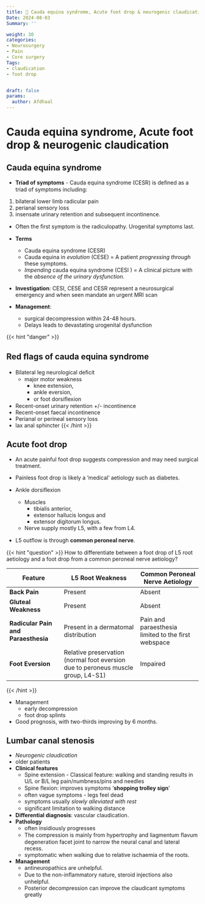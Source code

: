 ```yaml
---
title: 👢 Cauda equina syndrome, Acute foot drop & neurogenic claudication
Date: 2024-08-03
Summary: ''

weight: 30
categories: 
- Neurosurgery
- Pain
- Core surgery
Tags:
- claudication
- foot drop


draft: false
params:
  author: Afdhaal
---
```


# Cauda equina syndrome, Acute foot drop & neurogenic claudication

## Cauda equina syndrome 
-  **Triad of symptoms** - Cauda equina syndrome (CESR) is deﬁned as a triad of symptoms including:
1. bilateral lower limb radicular pain
2. perianal sensory loss
3. insensate urinary retention and subsequent incontinence. 
- Often the ﬁrst symptom is the radiculopathy. Urogenital symptoms last.

- **Terms**
	- Cauda equina syndrome (CESR)
	- Cauda equina in *evolution* (CESE)  = A patient *progressing through* these symptoms. 
	- *Impending* cauda equina syndrome (CESI ) = A clinical picture with the *absence of the urinary dysfunction*. 
- **Investigation**: CESI, CESE and CESR represent a neurosurgical emergency and when seen mandate an urgent MRI scan 
- **Management**: 
	- surgical decompression within 24-48 hours. 
	- Delays leads to devastating urogenital dysfunction

{{< hint "danger" >}}
## Red ﬂags of cauda equina syndrome
- Bilateral leg neurological deﬁcit
	- major motor weakness 
		- knee extension, 
		- ankle eversion,
		- or foot dorsiﬂexion 
- Recent-onset urinary retention +/- incontinence 
- Recent-onset faecal incontinence
- Perianal or perineal sensory loss
- lax anal sphincter
{{< /hint >}}

## Acute foot drop 
- An acute painful foot drop suggests compression and may need surgical treatment. 
- Painless foot drop is likely a ‘medical’ aetiology such as diabetes.

- Ankle dorsiﬂexion 
	- Muscles
		- tibialis anterior, 
		- extensor hallucis longus and 
		- extensor digitorum longus. 
	- Nerve supply mostly L5, with a few from L4.
- L5 outﬂow is through **common peroneal nerve**.


{{< hint "question" >}}
 How to differentiate between a foot drop of L5 root aetiology and a foot drop from a common peroneal nerve aetiology?

| **Feature**                         | **L5 Root Weakness**                                                             | **Common Peroneal Nerve Aetiology**                 |
| ----------------------------------- | -------------------------------------------------------------------------------- | --------------------------------------------------- |
| **Back Pain**                       | Present                                                                          | Absent                                              |
| **Gluteal Weakness**                | Present                                                                          | Absent                                              |
| **Radicular Pain and Paraesthesia** | Present in a dermatomal distribution                                             | Pain and paraesthesia limited to the first webspace |
| **Foot Eversion**                   | Relative preservation (normal foot eversion due to peroneus muscle group, L4-S1) | Impaired                                            |

{{< /hint >}}

- Management 
	- early decompression
	- foot drop splints
- Good prognosis, with two-thirds improving by 6 months.


## Lumbar canal stenosis 
- *Neurogenic claudication*
- older patients
- **Clinical features**
	- Spine extension - Classical feature: walking and standing results in U/L or B/L leg pain/numbness/pins and needles
	- Spine ﬂexion: improves symptoms ‘**shopping trolley sign**’
	- often vague symptoms - legs feel dead
	- symptoms usually *slowly alleviated with rest*
	- signiﬁcant limitation to walking distance
- **Differential diagnosis**: vascular claudication. 
- **Pathology**
	- often insidiously progresses
	- The compression is mainly from hypertrophy and liagmentum ﬂavum degeneration facet joint to narrow the neural canal and lateral recess.
	- symptomatic when walking due to relative ischaemia of the roots.
- **Management**
	- antineuropathics are unhelpful. 
	- Due to the non-inﬂammatory nature, steroid injections also unhelpful. 
	- Posterior decompression can improve the claudicant symptoms greatly


